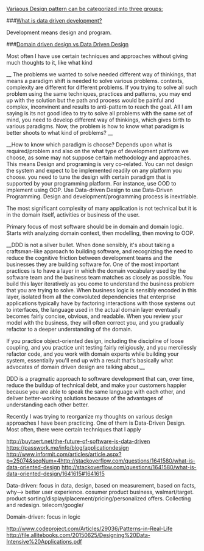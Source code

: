 [Variaous Design pattern can be categorized into three groups:](https://github.com/bhochhi/design-pattern-guide/wiki/Variaous-Design-patterns)

   
###[What is data driven development?](https://github.com/bhochhi/design-pattern-guide/wiki/What-is-data-driven-programming%3F) 

Development means design and program.

###[Domain driven design vs Data Driven Design]()

Most often I have use certain techniques and approaches without giving much thoughts to it, like what kind 

__ The problems we wanted to solve needed different way of thinkings, that means a paradigm shift is needed to solve various problems. contexts, complexity are different for different problems. If you trying to solve all such problem using the same techniques, practices and patterns, you may end up with the solution but the path and process would be painful and complex, inconvinent and results to anti-pattern to reach the goal. All I am saying is its not good idea to try to solve all problems with the same set of mind, you need to develop different way of thinkings, which gives birth to various paradigms. Now, the problem is how to know what paradigm is better shoots to what kind of problems? __

__How to know which paradigm is choose? Depends upon what is required/problem and also on the what type of development platform we choose, as some may not suppose certain methodology and approaches. This means Design and programing is very co-related. You can not design the system and expect to be implemented readily on any platform you choose. you need to tune the design with certain paradigm that is supported by your programming platform. For instance, use OOD to implement using OOP. Use Data-driven Design to use Data-Driven Programming. Design and development/programming process is inextriable. 

The most significant complexity of many application is not technical but it is in the domain itself, activities or business of the user.

Primary focus of most software should be in domain and domain logic. Starts with analyzing domain context, then modelling, then moving to OOP.

 
__DDD is not a silver bullet. When done sensibly, it's about taking a craftsman-like approach to building software, and recognizing the need to reduce the cognitive friction between development teams and the businesses they are building software for. One of the most important practices is to have a layer in which the domain vocabulary used by the software team and the business team matches as closely as possible. You build this layer iteratively as you come to understand the business problem that you are trying to solve. When business logic is sensibly encoded in this layer, isolated from all the convoluted dependencies that enterprise applications typically have by factoring interactions with those systems out to interfaces, the language used in the actual domain layer eventually becomes fairly concise, obvious, and readable. When you review your model with the business, they will often correct you, and you gradually refactor to a deeper understanding of the domain.

If you practice object-oriented design, including the discipline of loose coupling, and you practice unit testing fairly religiously, and you mercilessly refactor code, and you work with domain experts while building your system, essentially you'll end up with a result that's basically what advocates of domain driven design are talking about.__

DDD is a pragmatic approach to software development that can, over time, reduce the buildup of technical debt, and make your customers happier because you are able to speak the same language with each other, and deliver better-working solutions because of the advantages of understanding each other better.

Recently I was trying to reorganize my thoughts on various design approaches I have been practicing. One of them is Data-Driven Design. Most often, there were certain techniques that I apply 

http://buytaert.net/the-future-of-software-is-data-driven 
https://passwork.me/info/blog/applicationdesign
http://www.informit.com/articles/article.aspx?p=25074&seqNum=4http://stackoverflow.com/questions/1641580/what-is-data-oriented-design
http://stackoverflow.com/questions/1641580/what-is-data-oriented-design/1641615#1641615

Data-driven: focus in data, design, based on measurement, based on facts, why--> better user experience. 
cosumer product business, walmart/target. product sorting/display/placement/pricing/personalized offers. 
Collecting and redesign. 
telecom/google/





Domain-driven: focus in logic





http://www.codeproject.com/Articles/29036/Patterns-in-Real-Life
http://file.allitebooks.com/20150625/Designing%20Data-Intensive%20Applications.pdf




